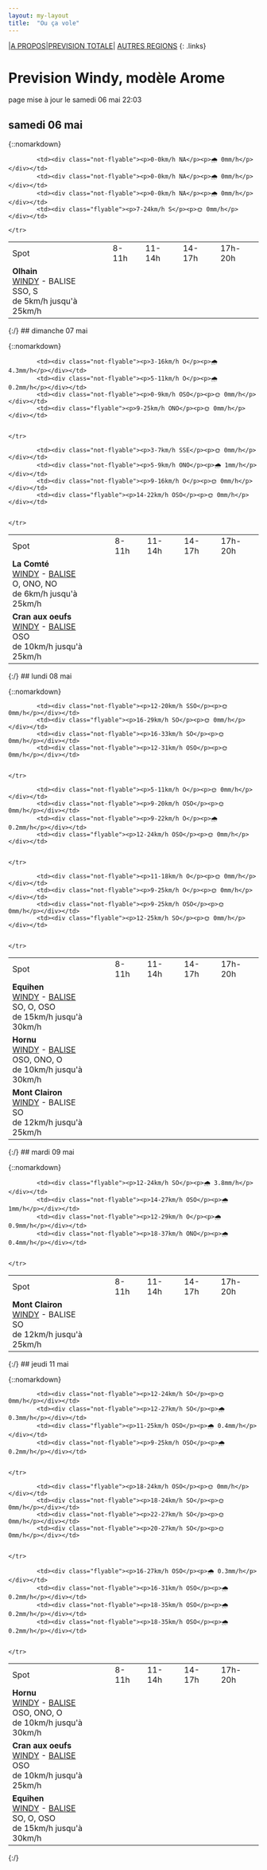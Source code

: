 ```yaml
---
layout: my-layout
title:  "Ou ça vole"
---
```


|[A PROPOS](about)|[PREVISION TOTALE](all)| [AUTRES REGIONS](others)
{: .links}

# Prevision Windy, modèle Arome
page mise à jour le samedi 06 mai 22:03



## samedi 06 mai

{::nomarkdown}
<table>
  <tbody>
    <tr>
      <td>Spot</td>
      <td>8-11h</td>
      <td>11-14h</td>
      <td>14-17h</td>
      <td>17h-20h</td>
    </tr>
<tr>
        <td><strong>Olhain</strong>  <br><a href="https://windy.com/50.434/2.586?50.031,2.587,8,m:e3eagft">WINDY</a> - <span class="no-balise"> BALISE </span><br> <span class="vent-favorable">SSO, S</span><br><span class="force-vent">de 5km/h jusqu'à 25km/h</span> </td>
        
            <td><div class="not-flyable"><p>0-0km/h NA</p><p>🌧️ 0mm/h</p></div></td>
            <td><div class="not-flyable"><p>0-0km/h NA</p><p>🌧️ 0mm/h</p></div></td>
            <td><div class="not-flyable"><p>0-0km/h NA</p><p>🌧️ 0mm/h</p></div></td>
            <td><div class="flyable"><p>7-24km/h S</p><p>🌞 0mm/h</p></div></td> 
        
    </tr>

</tbody>
</table>
{:/}
## dimanche 07 mai

{::nomarkdown}
<table>
  <tbody>
    <tr>
      <td>Spot</td>
      <td>8-11h</td>
      <td>11-14h</td>
      <td>14-17h</td>
      <td>17h-20h</td>
    </tr>
<tr>
        <td><strong>La Comté</strong>  <br><a href="https://windy.com/50.426/2.500?50.025,2.499,8">WINDY</a> - <span class=""><a href="https://balisemeteo.com/balise.php?idBalise=">BALISE</a> </span><br> <span class="vent-favorable">O, ONO, NO</span><br><span class="force-vent">de 6km/h jusqu'à 25km/h</span> </td>
        
            <td><div class="not-flyable"><p>3-16km/h O</p><p>🌧 4.3mm/h</p></div></td>
            <td><div class="not-flyable"><p>5-11km/h O</p><p>🌧 0.2mm/h</p></div></td>
            <td><div class="not-flyable"><p>0-9km/h OSO</p><p>🌞 0mm/h</p></div></td>
            <td><div class="flyable"><p>9-25km/h ONO</p><p>🌞 0mm/h</p></div></td>
            
        
    </tr>
<tr>
        <td><strong>Cran aux oeufs</strong>  <br><a href="https://windy.com/50.847/1.584?50.451,1.582,8,m:e3TagdN">WINDY</a> - <span class=""><a href="https://www.meteociel.fr/temps-reel/obs_villes.php?code2=7004">BALISE</a> </span><br> <span class="vent-favorable">OSO</span><br><span class="force-vent">de 10km/h jusqu'à 25km/h</span> </td>
        
            <td><div class="not-flyable"><p>3-7km/h SSE</p><p>🌞 0mm/h</p></div></td>
            <td><div class="not-flyable"><p>5-9km/h ONO</p><p>🌧 1mm/h</p></div></td>
            <td><div class="not-flyable"><p>9-16km/h O</p><p>🌞 0mm/h</p></div></td>
            <td><div class="flyable"><p>14-22km/h OSO</p><p>🌞 0mm/h</p></div></td>
            
        
    </tr>

</tbody>
</table>
{:/}
## lundi 08 mai

{::nomarkdown}
<table>
  <tbody>
    <tr>
      <td>Spot</td>
      <td>8-11h</td>
      <td>11-14h</td>
      <td>14-17h</td>
      <td>17h-20h</td>
    </tr>
<tr>
        <td><strong>Equihen</strong>  <br><a href="https://windy.com/50.679/1.572?50.279,1.571,8,m:e3CagdM">WINDY</a> - <span class=""><a href="https://balisemeteo.com/balise_histo.php?idBalise=159">BALISE</a> </span><br> <span class="vent-favorable">SO, O, OSO</span><br><span class="force-vent">de 15km/h jusqu'à 30km/h</span> </td>
        
            <td><div class="not-flyable"><p>12-20km/h SSO</p><p>🌞 0mm/h</p></div></td>
            <td><div class="flyable"><p>16-29km/h SO</p><p>🌞 0mm/h</p></div></td>
            <td><div class="not-flyable"><p>16-33km/h SO</p><p>🌞 0mm/h</p></div></td>
            <td><div class="not-flyable"><p>12-31km/h OSO</p><p>🌞 0mm/h</p></div></td>
            
        
    </tr>
<tr>
        <td><strong>Hornu</strong>  <br><a href="https://windy.com/50.424/3.819?50.024,3.818,8,m:e3daghw">WINDY</a> - <span class=""><a href="https://balisemeteo.com/balise_histo.php?idBalise=5040">BALISE</a> </span><br> <span class="vent-favorable">OSO, ONO, O</span><br><span class="force-vent">de 10km/h jusqu'à 30km/h</span> </td>
        
            <td><div class="not-flyable"><p>5-11km/h O</p><p>🌞 0mm/h</p></div></td>
            <td><div class="not-flyable"><p>9-20km/h OSO</p><p>🌞 0mm/h</p></div></td>
            <td><div class="not-flyable"><p>9-22km/h O</p><p>🌧 0.2mm/h</p></div></td>
            <td><div class="flyable"><p>12-24km/h OSO</p><p>🌞 0mm/h</p></div></td>
            
        
    </tr>
<tr>
        <td><strong>Mont Clairon</strong>  <br><a href="https://windy.com/49.919/2.729?49.515,2.730,8,m:e2magfH">WINDY</a> - <span class="no-balise"> BALISE </span><br> <span class="vent-favorable">SO</span><br><span class="force-vent">de 12km/h jusqu'à 25km/h</span> </td>
        
            <td><div class="not-flyable"><p>11-18km/h O</p><p>🌞 0mm/h</p></div></td>
            <td><div class="not-flyable"><p>9-25km/h O</p><p>🌞 0mm/h</p></div></td>
            <td><div class="not-flyable"><p>9-25km/h OSO</p><p>🌞 0mm/h</p></div></td>
            <td><div class="flyable"><p>12-25km/h SO</p><p>🌞 0mm/h</p></div></td>
            
        
    </tr>

</tbody>
</table>
{:/}
## mardi 09 mai

{::nomarkdown}
<table>
  <tbody>
    <tr>
      <td>Spot</td>
      <td>8-11h</td>
      <td>11-14h</td>
      <td>14-17h</td>
      <td>17h-20h</td>
    </tr>
<tr>
        <td><strong>Mont Clairon</strong>  <br><a href="https://windy.com/49.919/2.729?49.515,2.730,8,m:e2magfH">WINDY</a> - <span class="no-balise"> BALISE </span><br> <span class="vent-favorable">SO</span><br><span class="force-vent">de 12km/h jusqu'à 25km/h</span> </td>
        
            <td><div class="flyable"><p>12-24km/h SO</p><p>🌧 3.8mm/h</p></div></td>
            <td><div class="not-flyable"><p>14-27km/h OSO</p><p>🌧 1mm/h</p></div></td>
            <td><div class="not-flyable"><p>12-29km/h O</p><p>🌧 0.9mm/h</p></div></td>
            <td><div class="not-flyable"><p>18-37km/h ONO</p><p>🌧 0.4mm/h</p></div></td>
            
        
    </tr>

</tbody>
</table>
{:/}
## jeudi 11 mai

{::nomarkdown}
<table>
  <tbody>
    <tr>
      <td>Spot</td>
      <td>8-11h</td>
      <td>11-14h</td>
      <td>14-17h</td>
      <td>17h-20h</td>
    </tr>
<tr>
        <td><strong>Hornu</strong>  <br><a href="https://windy.com/50.424/3.819?50.024,3.818,8,m:e3daghw">WINDY</a> - <span class=""><a href="https://balisemeteo.com/balise_histo.php?idBalise=5040">BALISE</a> </span><br> <span class="vent-favorable">OSO, ONO, O</span><br><span class="force-vent">de 10km/h jusqu'à 30km/h</span> </td>
        
            <td><div class="not-flyable"><p>12-24km/h SO</p><p>🌞 0mm/h</p></div></td>
            <td><div class="not-flyable"><p>12-27km/h SO</p><p>🌧 0.3mm/h</p></div></td>
            <td><div class="flyable"><p>11-25km/h OSO</p><p>🌧 0.4mm/h</p></div></td>
            <td><div class="not-flyable"><p>9-25km/h OSO</p><p>🌧 0.2mm/h</p></div></td>
            
        
    </tr>
<tr>
        <td><strong>Cran aux oeufs</strong>  <br><a href="https://windy.com/50.847/1.584?50.451,1.582,8,m:e3TagdN">WINDY</a> - <span class=""><a href="https://www.meteociel.fr/temps-reel/obs_villes.php?code2=7004">BALISE</a> </span><br> <span class="vent-favorable">OSO</span><br><span class="force-vent">de 10km/h jusqu'à 25km/h</span> </td>
        
            <td><div class="flyable"><p>18-24km/h OSO</p><p>🌞 0mm/h</p></div></td>
            <td><div class="not-flyable"><p>18-24km/h SO</p><p>🌞 0mm/h</p></div></td>
            <td><div class="not-flyable"><p>22-27km/h SO</p><p>🌞 0mm/h</p></div></td>
            <td><div class="not-flyable"><p>20-27km/h SO</p><p>🌞 0mm/h</p></div></td>
            
        
    </tr>
<tr>
        <td><strong>Equihen</strong>  <br><a href="https://windy.com/50.679/1.572?50.279,1.571,8,m:e3CagdM">WINDY</a> - <span class=""><a href="https://balisemeteo.com/balise_histo.php?idBalise=159">BALISE</a> </span><br> <span class="vent-favorable">SO, O, OSO</span><br><span class="force-vent">de 15km/h jusqu'à 30km/h</span> </td>
        
            <td><div class="flyable"><p>16-27km/h OSO</p><p>🌧 0.3mm/h</p></div></td>
            <td><div class="not-flyable"><p>16-31km/h OSO</p><p>🌧 0.2mm/h</p></div></td>
            <td><div class="not-flyable"><p>18-35km/h OSO</p><p>🌧 0.2mm/h</p></div></td>
            <td><div class="not-flyable"><p>18-35km/h OSO</p><p>🌧 0.2mm/h</p></div></td>
            
        
    </tr>

</tbody>
</table>
{:/}
